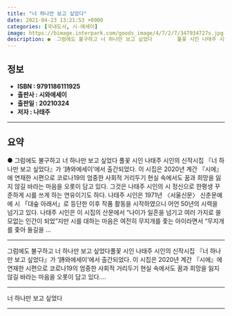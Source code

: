 ```yaml
---
title: "너 하나만 보고 싶었다"
date: 2021-04-23 13:21:53 +0900
categories: [국내도서, 시-에세이]
image: https://bimage.interpark.com/goods_image/4/7/2/7/347934727s.jpg
description: ●  그럼에도 불구하고 너 하나만 보고 싶었다        풀꽃 시인 나태주 시인의 신작시집  『너 하나만 보고 싶었다』가 ‘詩와에세이’에서 출간되었다.   이 시집은 2020년 계간 『시에』에 연재한 시편으로 코로나19의 엄중한 사회적 거리두기 현실 속에서도 꿈과 희망을 잃지 않길 바라는 마음을 오롯이
---
```


## **정보**

- **ISBN : 9791186111925**
- **출판사 : 시와에세이**
- **출판일 : 20210324**
- **저자 : 나태주**

------



## **요약**

●  그럼에도 불구하고 너 하나만 보고 싶었다        풀꽃 시인 나태주 시인의 신작시집  『너 하나만 보고 싶었다』가 ‘詩와에세이’에서 출간되었다.   이 시집은 2020년 계간 『시에』에 연재한 시편으로 코로나19의 엄중한 사회적 거리두기 현실 속에서도 꿈과 희망을 잃지 않길 바라는 마음을 오롯이 담고 있다. 그것은 나태주 시인의 시 정신으로 한평생 꾸준하게 시를 쓰게 하는 연유이기도 하다.   나태주 시인은 1971년 〈서울신문〉 신춘문예에 시 「대숲 아래서」로 등단한 이후 작품 활동을 시작하였으니 어언 50년의 시력을 넘기고 있다. 나태주 시인은 이 시집의 산문에서 “나이가 일흔을 넘기고 여러 가지로 쓸모없는 인간이 되었”지만 시를 대하는 마음은 여전히 무지개를 좇는 아이라면서 “무지개를 좇아 들길을 ...

------

그럼에도 불구하고 너 하나만 보고 싶었다풀꽃 시인 나태주 시인의 신작시집  『너 하나만 보고 싶었다』가 ‘詩와에세이’에서 출간되었다.
  이 시집은 2020년 계간 『시에』에 연재한 시편으로 코로나19의 엄중한 사회적 거리두기 현실 속에서도 꿈과 희망을 잃지 않길 바라는 마음을 오롯이 담고 있다.... 

------


너 하나만 보고 싶었다 

------


